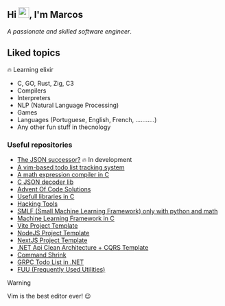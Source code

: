 
<h2>Hi <img width="25" src="https://raw.githubusercontent.com/kaueMarques/kaueMarques/master/hi.gif" />, I'm Marcos</h2>

_A passionate and skilled software engineer_.

## Liked topics

🔥 Learning elixir

- C, GO, Rust, Zig, C3
- Compilers
- Interpreters
- NLP (Natural Language Processing)
- Games
- Languages (Portuguese, English, French, ...........)
- Any other fun stuff in thecnology

### Useful repositories

* [The JSON successor?](https://github.com/marcos-venicius/evalset) 🔥 In development
* [A vim-based todo list tracking system](https://github.com/marcos-venicius/wodo)
* [A math expression compiler in C](https://github.com/marcos-venicius/MCA)
* [C JSON decoder lib](https://github.com/marcos-venicius/cson)
* [Advent Of Code Solutions](https://github.com/marcos-venicius/aoc)
* [Usefull libraries in C](https://github.com/marcos-venicius/clibs)
* [Hacking Tools](https://github.com/marcos-venicius/hacking-tools)
* [SMLF (Small Machine Learning Framework) only with python and math](https://github.com/marcos-venicius/smlf)
* [Machine Learning Framework in C](https://github.com/marcos-venicius/ML-hello-world/)
* [Vite Project Template](https://github.com/marcos-venicius/devone-vite-template)
* [NodeJS Project Template](https://github.com/marcos-venicius/devone-node-template)
* [NextJS Project Template](https://github.com/marcos-venicius/devone-nextjs-template)
* [.NET Api Clean Architecture + CQRS Template](https://github.com/marcos-venicius/clean.architecture.template)
* [Command Shrink](https://github.com/marcos-venicius/command-shrink)
* [GRPC Todo List in .NET](https://github.com/marcos-venicius/grpc-todo-list-cli)
* [FUU (Frequently Used Utilities)](https://github.com/marcos-venicius/FUU)

> [!WARNING]
> Vim is the best editor ever! 😉
